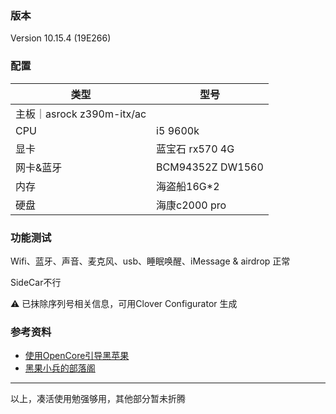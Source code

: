 ### 版本
Version 10.15.4 (19E266)

### 配置
|类型|型号|
|---|---|
|主板｜asrock z390m-itx/ac|
|CPU| i5 9600k|
|显卡| 蓝宝石 rx570 4G |
|网卡&蓝牙|BCM94352Z DW1560|
|内存|海盗船16G*2|
|硬盘|海康c2000 pro|

### 功能测试
Wifi、蓝牙、声音、麦克风、usb、睡眠唤醒、iMessage & airdrop 正常

SideCar不行

⚠️ 已抹除序列号相关信息，可用Clover Configurator 生成

### 参考资料
- [使用OpenCore引导黑苹果](https://blog.xjn819.com/?p=543)
- [黑果小兵的部落阁](https://blog.daliansky.net)

----
以上，凑活使用勉强够用，其他部分暂未折腾
